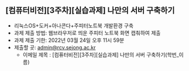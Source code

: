 
## [컴퓨터비전][3주차][실습과제] 나만의 서버 구축하기 
- 리눅스OS+도커+아나콘다+주피터노트북 개발환경 구축
- 과제 제출 방법: 웹브라우저로 띄운 주피터 노트북 화면 캡춰하여 제출
- 과제 제출 기한: 2022년 03월 24일 오후 11시 59분
- 제출할 곳: admin@rcv.sejong.ac.kr
  - 이메일 제목 : [컴퓨터비전][3주차][실습과제] 나만의 서버 구축하기(학번_이름)
